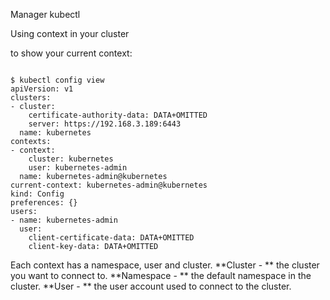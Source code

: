 Manager kubectl

Using context in your cluster

to show your current context:

````shell

$ kubectl config view
apiVersion: v1
clusters:
- cluster:
    certificate-authority-data: DATA+OMITTED
    server: https://192.168.3.189:6443
  name: kubernetes
contexts:
- context:
    cluster: kubernetes
    user: kubernetes-admin
  name: kubernetes-admin@kubernetes
current-context: kubernetes-admin@kubernetes
kind: Config
preferences: {}
users:
- name: kubernetes-admin
  user:
    client-certificate-data: DATA+OMITTED
    client-key-data: DATA+OMITTED

````    

Each context has a namespace, user and cluster.
**Cluster - ** the cluster you want to connect to.
**Namespace - ** the default namespace in the cluster.
**User - ** the user account used to connect to the cluster.

